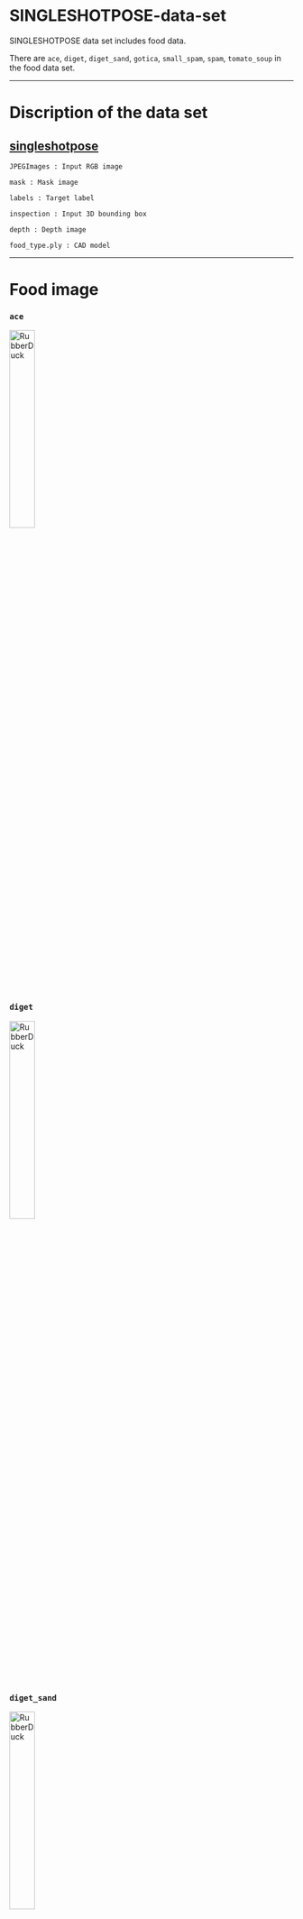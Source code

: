 # SINGLESHOTPOSE-data-set
SINGLESHOTPOSE data set includes food data.

There are `ace`, `diget`, `diget_sand`, `gotica`, `small_spam`, `spam`, `tomato_soup` in the food data set.



* * *
# Discription of the data set


## [singleshotpose](https://drive.google.com/drive/folders/1KIaRF-iPUBoTEOu4agdcffVfHysYrNGc?usp=sharing)
```
JPEGImages : Input RGB image

mask : Mask image

labels : Target label

inspection : Input 3D bounding box

depth : Depth image

food_type.ply : CAD model
```


* * *
# Food image
### `ace`
<img src="https://user-images.githubusercontent.com/54105796/67358408-39cd4280-f59b-11e9-9ad6-520f90ce369b.jpg" width="30%" height="30%" title="px(픽셀) 크기 설정" alt="RubberDuck"></img>

### `diget`
<img src="https://user-images.githubusercontent.com/54105796/67358632-06d77e80-f59c-11e9-9ee9-5625c3a7572c.jpg" width="30%" height="30%" title="px(픽셀) 크기 설정" alt="RubberDuck"></img>

### `diget_sand`
<img src="https://user-images.githubusercontent.com/54105796/67358729-3f775800-f59c-11e9-8612-61364abbabc5.jpg" width="30%" height="30%" title="px(픽셀) 크기 설정" alt="RubberDuck"></img>

### `gotica`
<img src="https://user-images.githubusercontent.com/54105796/67358791-6df53300-f59c-11e9-9cd3-1846f44bdc6b.jpg" width="30%" height="30%" title="px(픽셀) 크기 설정" alt="RubberDuck"></img>

### `small_spam`
<img src="https://user-images.githubusercontent.com/54105796/67358844-911fe280-f59c-11e9-9b46-268ceb9463ec.jpg" width="30%" height="30%" title="px(픽셀) 크기 설정" alt="RubberDuck"></img>

### `spam`
<img src="https://user-images.githubusercontent.com/54105796/67358865-a7c63980-f59c-11e9-94e7-187c0669e3d0.jpg" width="30%" height="30%" title="px(픽셀) 크기 설정" alt="RubberDuck"></img>

### `tomato_soup`
<img src="https://user-images.githubusercontent.com/54105796/67358917-ccbaac80-f59c-11e9-8790-a1325bb4669f.jpg" width="30%" height="30%" title="px(픽셀) 크기 설정" alt="RubberDuck"></img>
